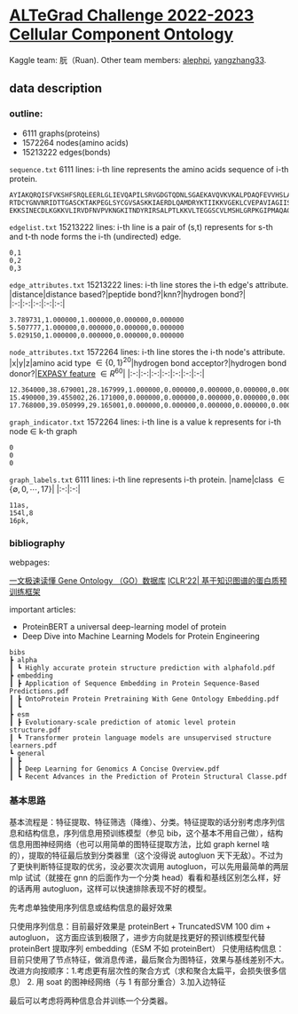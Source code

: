 # [ALTeGrad Challenge 2022-2023 Cellular Component Ontology](https://kaggle.com/competitions/altegrad-2022)

Kaggle team: 朊（Ruan). Other team members: [alephpi](https://github.com/alephpi), [yangzhang33](https://github.com/yangzhang33).

## data description

### outline:

- 6111 graphs(proteins)
- 1572264 nodes(amino acids)
- 15213222 edges(bonds)

`sequence.txt` 6111 lines: i-th line represents the amino acids sequence of i-th protein.

```
AYIAKQRQISFVKSHFSRQLEERLGLIEVQAPILSRVGDGTQDNLSGAEKAVQVKVKALPDAQFEVVHSLAKWKRQTLGQHDFSAGEGLYTHMKALRPDEDRLSPLHSVYVDQWDWERVMGDGERQFSTLKSTVEAIWAGIKATEAAVSEEFGLAPFLPDQIHFVHSQELLSRYPDLDAKGRERAIAKDLGAVFLVGIGGKLSDGHRHDVRAPDYDDWSTPSELGHAGLNGDILVWNPVLEDAFELSSMGIRVDADTLKHQLALTGDEDRLELEWHQALLRGEMPQTIGGGIGQSRLTMLLLQLPHIGQVQAGVWPAAVRESVPSLL
RTDCYGNVNRIDTTGASCKTAKPEGLSYCGVSASKKIAERDLQAMDRYKTIIKKVGEKLCVEPAVIAGIISRESHAGKVLKNGWGDRGNGFGLMQVDKRSHKPQGTWNGEVHITQGTTILINFIKTIQKKFPSWTKDQQLKGGISAYNAGAGNVRSYARMDIGTTHDDYANDVVARAQYYKQHGY
EKKSINECDLKGKKVLIRVDFNVPVKNGKITNDYRIRSALPTLKKVLTEGGSCVLMSHLGRPKGIPMAQAGKIRSTGGVPGFQQKATLKPVAKRLSELLLRPVTFAPDCLNAADVVSKMSPGDVVLLENVRFYKEEGSKKAKDREAMAKILASYGDVYISDAFGTAHRDSATMTGIPKILGNGAAGYLMEKEISYFAKVLGNPPRPLVAIVGGAKVSDKIQLLDNMLQRIDYLLIGGAMAYTFLKAQGYSIGKSKCEESKLEFARSLLKKAEDRKVQVILPIDHVCHTEFKAVDSPLITEDQNIPEGHMALDIGPKTIEKYVQTIGKCKSAIWNGPMGVFEMVPYSKGTFAIAKAMGRGTHEHGLMSIIGGGDSASAAELSGEAKRMSHVSTGGGASLELLEGKTLPGVTVLDDK
```

`edgelist.txt` 15213222 lines: i-th line is a pair of (s,t) represents for s-th and t-th node forms the i-th (undirected) edge.

```
0,1
0,2
0,3
```

`edge_attributes.txt` 15213222 lines: i-th line stores the i-th edge's attribute.
|distance|distance based?|peptide bond?|knn?|hydrogen bond?|
|:-:|:-:|:-:|:-:|:-:|

```
3.789731,1.000000,1.000000,0.000000,0.000000
5.507777,1.000000,0.000000,0.000000,0.000000
5.029150,1.000000,0.000000,0.000000,0.000000
```

`node_attributes.txt` 1572264 lines: i-th line stores the i-th node's attribute.
|x|y|z|amino acid type $\in \lbrace 0,1\rbrace^{20}$|hydrogen bond acceptor?|hydrogen bond donor?|[EXPASY feature](https://web.expasy.org/protscale/) $\in R^{60}$|
|:-:|:-:|:-:|:-:|:-:|:-:|:-:|

```
12.364000,38.679001,28.167999,1.000000,0.000000,0.000000,0.000000,0.000000,0.000000,0.000000,0.000000,0.000000,0.000000,0.000000,0.000000,0.000000,0.000000,0.000000,0.000000,0.000000,0.000000,0.000000,0.000000,0.000000,0.000000,2.350000,9.870000,7.000000,6.110000,89.000000,4.000000,11.500000,0.000000,8.100000,4.340000,78.000000,0.620000,-0.400000,-0.500000,1.800000,12.970000,0.440000,0.616000,0.610000,0.310000,0.100000,0.300000,5.330000,1.360000,0.390000,0.620000,1.940000,1.150000,-0.300000,2.100000,0.420000,0.350000,5.100000,3.900000,7.300000,0.380000,-0.100000,0.500000,11.200000,6.600000,0.380000,0.740000,0.000000,86.599998,0.360000,1.420000,0.830000,0.660000,1.489000,0.709000,0.788000,0.824000,1.290000,0.900000,0.770000,0.920000,0.900000,1.000000,8.300000,8.250000,100.000000
15.490000,39.455002,26.171000,0.000000,0.000000,0.000000,0.000000,0.000000,0.000000,0.000000,0.000000,0.000000,0.000000,0.000000,0.000000,0.000000,0.000000,0.000000,0.000000,0.000000,0.000000,0.000000,1.000000,1.000000,1.000000,2.200000,9.110000,10.070000,5.630000,181.000000,2.000000,18.030001,1.610000,6.200000,31.530001,84.000000,0.260000,1.670000,-2.300000,-1.300000,13.420000,1.630000,0.880000,-1.430000,0.960000,-0.210000,-0.400000,5.890000,0.830000,1.470000,0.260000,-6.110000,0.130000,7.100000,-1.900000,0.510000,0.390000,8.000000,3.800000,5.900000,0.490000,8.200000,6.100000,2.600000,5.100000,0.150000,0.760000,0.200000,177.699997,0.420000,0.690000,1.470000,1.140000,0.787000,1.266000,0.795000,1.109000,0.720000,1.250000,1.050000,1.530000,1.680000,1.080000,3.200000,2.920000,41.000000
17.768000,39.050999,29.165001,0.000000,0.000000,0.000000,0.000000,0.000000,0.000000,0.000000,1.000000,0.000000,0.000000,0.000000,0.000000,0.000000,0.000000,0.000000,0.000000,0.000000,0.000000,0.000000,0.000000,0.000000,0.000000,2.320000,9.760000,7.000000,6.040000,131.000000,3.000000,21.400000,0.130000,5.200000,19.059999,88.000000,1.380000,1.250000,-1.800000,4.500000,15.670000,2.460000,0.943000,-1.450000,1.800000,-1.130000,0.700000,8.830000,1.440000,1.820000,1.380000,2.150000,-2.920000,4.300000,-8.000000,1.810000,1.830000,9.300000,11.000000,6.600000,1.970000,11.800000,13.900000,8.600000,2.800000,0.600000,0.880000,0.000000,158.000000,0.460000,1.080000,1.600000,0.470000,1.003000,1.799000,0.240000,0.886000,0.970000,1.450000,0.510000,1.810000,1.540000,2.600000,5.200000,5.960000,96.000000
```

`graph_indicator.txt` 1572264 lines: i-th line is a value k represents for i-th node $\in$ k-th graph

```
0
0
0
```

`graph_labels.txt` 6111 lines: i-th line represents i-th protein.
|name|class $\in \lbrace \emptyset,0,\cdots,17 \rbrace$|
|:-:|:-:|

```
11as,
154l,8
16pk,
```

### bibliography

webpages:

[一文极速读懂 Gene Ontology （GO）数据库](https://zhuanlan.zhihu.com/p/99789859)
[ICLR'22| 基于知识图谱的蛋白质预训练框架](https://zhuanlan.zhihu.com/p/463331534)

important articles:

- ProteinBERT a universal deep-learning model of protein
- Deep Dive into Machine Learning Models for Protein Engineering

```
bibs
┣ alpha
┃ ┗ Highly accurate protein structure prediction with alphafold.pdf
┣ embedding
┃ ┣ Application of Sequence Embedding in Protein Sequence-Based Predictions.pdf
┃ ┣ OntoProtein Protein Pretraining With Gene Ontology Embedding.pdf
┃ ┗
┣ esm
┃ ┣ Evolutionary-scale prediction of atomic level protein structure.pdf
┃ ┗ Transformer protein language models are unsupervised structure learners.pdf
┗ general
┃ ┣
┃ ┣ Deep Learning for Genomics A Concise Overview.pdf
┃ ┗ Recent Advances in the Prediction of Protein Structural Classe.pdf
```

### 基本思路

基本流程是：特征提取、特征筛选（降维）、分类。特征提取的话分别考虑序列信息和结构信息，序列信息用预训练模型（参见 bib，这个基本不用自己做），结构信息用图神经网络（也可以用简单的图特征提取方法，比如 graph kernel 啥的），提取的特征最后放到分类器里（这个没得说 autogluon 天下无敌）。不过为了更快判断特征提取的优劣，没必要次次调用 autogluon，可以先用最简单的两层 mlp 试试（就接在 gnn 的后面作为一个分类 head）看看和基线区别怎么样，好的话再用 autogluon，这样可以快速排除表现不好的模型。

先考虑单独使用序列信息或结构信息的最好效果

只使用序列信息：目前最好效果是 proteinBert + TruncatedSVM 100 dim + autogluon， 这方面应该到极限了，进步方向就是找更好的预训练模型代替 proteinBert 提取序列 embedding（ESM 不如 proteinBert）
只使用结构信息：目前只使用了节点特征，做消息传递，最后聚合为图特征，效果与基线差别不大。改进方向按顺序：1.考虑更有层次性的聚合方式（求和聚合太扁平，会损失很多信息） 2. 用 soat 的图神经网络（与 1 有部分重合）3.加入边特征

最后可以考虑将两种信息合并训练一个分类器。
